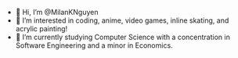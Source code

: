 - 👋 Hi, I’m @MilanKNguyen
- 👀 I’m interested in coding, anime, video games, inline skating, and acrylic painting!
- 🌱 I’m currently studying Computer Science with a concentration in Software Engineering and a minor in Economics.

<!---
MilanKNguyen/MilanKNguyen is a ✨ special ✨ repository because its `README.md` (this file) appears on your GitHub profile.
You can click the Preview link to take a look at your changes.
--->
